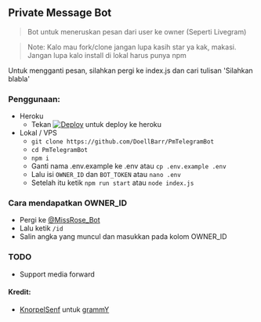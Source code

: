 ## Private Message Bot
>Bot untuk meneruskan pesan dari user ke owner (Seperti Livegram)

>Note: Kalo mau fork/clone jangan lupa kasih star ya kak, makasi. Jangan lupa kalo install di lokal harus punya npm

Untuk mengganti pesan, silahkan pergi ke index.js dan cari tulisan 'Silahkan blabla'

### Penggunaan:
- Heroku
    - Tekan [![Deploy](https://www.herokucdn.com/deploy/button.svg)](https://heroku.com/deploy) untuk deploy ke heroku
- Lokal / VPS
    - `git clone https://github.com/DoellBarr/PmTelegramBot`
    - `cd PmTelegramBot`
    - `npm i`
    - Ganti nama .env.example ke .env atau `cp .env.example .env`
    - Lalu isi `OWNER_ID` dan `BOT_TOKEN` atau `nano .env`
    - Setelah itu ketik `npm run start` atau `node index.js`

### Cara mendapatkan OWNER_ID
- Pergi ke [@MissRose_Bot](https://t.me/MissRose_Bot)
- Lalu ketik `/id`
- Salin angka yang muncul dan masukkan pada kolom OWNER_ID

### TODO
- Support media forward

#### Kredit:
- [KnorpelSenf](https://github.com/KnorpelSenf) untuk [grammY](https://github.com/grammyjs/grammY)
